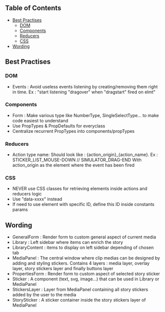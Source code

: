 
## Table of Contents

- [Best Practises](#best-practises)
  - [DOM](#dom)
  - [Components](#components)
  - [Reducers](#reducers)
  - [CSS](#css)
- [Wording](#wording)


## Best Practises


### DOM 

- Events : Avoid useless events listening by creating/removing them right in time. 
Ex : "start listening "dragover" when "dragstart" fired on elmt"

### Components

- Form : Make various type like NumberType, SingleSelectType... to make code easiest to understand
- Use PropTypes & PropDefaults for everyclass
- Centralize recurrent PropTypes into components/propTypes

### Reducers

- Action type name: Should look like : {action_origin}_{action_name}. Ex : STICKER_LIST_MOUSE-DOWN // SIMULATOR_DRAG-END
With action_origin as the element where the event has been fired

### CSS 

- NEVER use CSS classes for retrieving elements inside actions and reducers logic
- Use "data-xxxx" instead
- If need to use element with specific ID, define this ID inside constants params


## Wording

- GeneralForm : Render form to custom general aspect of current media
- Library : Left sidebar where items can enrich the story
- LibraryContent : items to display on left sidebar depending of chosen tab
- MediaPanel : The central window where clip medias can be designed by adding and styling stickers. Contains 4 layers : media layer, overlay layer, story stickers layer and finally buttons layer
- PropertiesForm : Render form to custom aspect of selected story sticker
- Sticker : A component (text, svg, image...) that can be used in Library or MediaPanel
- StickersLayer : Layer from MediaPanel containing all story stickers added by the user to the media
- StorySticker : A sticker container inside the story stickers layer of MediaPanel


